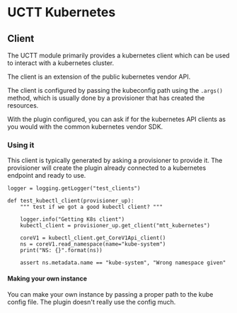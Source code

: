# UCTT Kubernetes

## Client

The UCTT module primarily provides a kubernetes client which can be used to
interact with a kubernetes cluster.

The client is an extension of the public kubernetes vendor API.

The client is configured by passing the kubeconfig path using the `.args()`
method, which is usually done by a provisioner that has created the resources.

With the plugin configured, you can ask if for the kubernetes API clients as you
would with the common kubernetes vendor SDK.

### Using it

This client is typically generated by asking a provisioner to provide it. The
provisioner will create the plugin already connected to a kubernetes endpoint
and ready to use.

```
logger = logging.getLogger("test_clients")

def test_kubectl_client(provisioner_up):
    """ test if we got a good kubectl client? """

    logger.info("Getting K8s client")
    kubectl_client = provisioner_up.get_client("mtt_kubernetes")

    coreV1 = kubectl_client.get_CoreV1Api_client()
    ns = coreV1.read_namespace(name="kube-system")
    print("NS: {}".format(ns))

    assert ns.metadata.name == "kube-system", "Wrong namespace given"
```

#### Making your own instance

You can make your own instance by passing a proper path to the kube config
file.  The plugin doesn't really use the config much.

